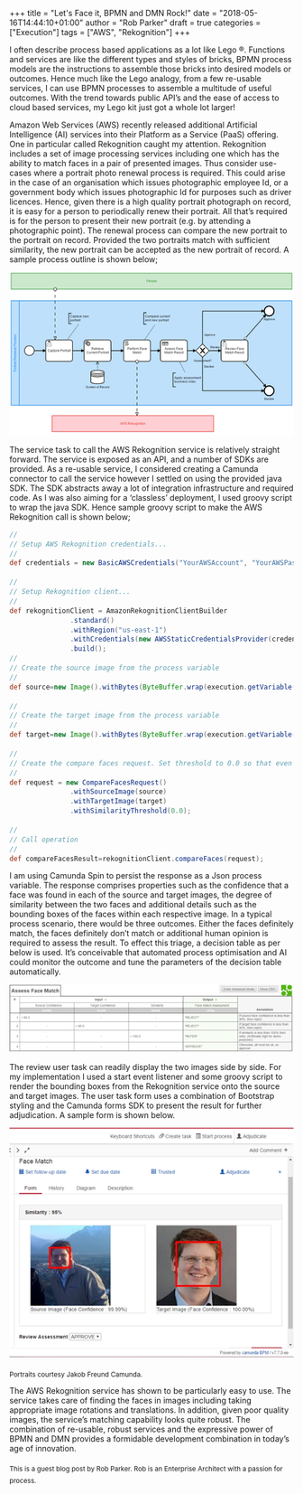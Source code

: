 +++
title = "Let's Face it, BPMN and DMN Rock!"
date = "2018-05-16T14:44:10+01:00"
author = "Rob Parker"
draft = true
categories = ["Execution"]
tags = ["AWS", "Rekognition"]
+++

I often describe process based applications as a lot like Lego ®. Functions and services are like the different types and styles of bricks, BPMN process models are the instructions to assemble those bricks into desired models or outcomes. Hence much like the Lego analogy, from a few re-usable services, I can use BPMN processes to assemble a multitude of useful outcomes. With the trend towards public API’s and the ease of access to cloud based services, my Lego kit just got a whole lot larger!

Amazon Web Services (AWS) recently released additional Artificial Intelligence (AI) services into their Platform as a Service (PaaS) offering. One in particular called Rekognition caught my attention. Rekognition includes a set of image processing services including one which has the ability to match faces in a pair of presented images. Thus consider use-cases where a portrait photo renewal process is required. This could arise in the case of an organisation which issues photographic employee Id, or a government body which issues photographic Id for purposes such as driver licences. Hence, given there is a high quality portrait photograph on record, it is easy for a person to periodically renew their portrait. All that’s required is for the person to present their new portrait (e.g. by attending a photographic point). The renewal process can compare the new portrait to the portrait on record. Provided the two portraits match with sufficient similarity, the new portrait can be accepted as the new portrait of record. A sample process outline is shown below;

![Facematch Process](../../../../static/post/2018/05/camunda-AWS-Rekognition/FaceMatchProcess.png)

The service task to call the AWS Rekognition service is relatively straight forward. The service is exposed as an API, and a number of SDKs are provided. As a re-usable service, I considered creating a Camunda connector to call the service however I settled on using the provided java SDK. The SDK abstracts away a lot of integration infrastructure and required code. As I was also aiming for a ‘classless’ deployment, I used groovy script to wrap the java SDK. Hence sample groovy script to make the AWS Rekognition call is shown below;

```groovy
//
// Setup AWS Rekognition credentials...
//
def credentials = new BasicAWSCredentials("YourAWSAccount", "YourAWSPassword")

//
// Setup Rekognition client...
//
def rekognitionClient = AmazonRekognitionClientBuilder
               .standard()
               .withRegion("us-east-1")
               .withCredentials(new AWSStaticCredentialsProvider(credentials))
               .build();
//
// Create the source image from the process variable
//
def source=new Image().withBytes(ByteBuffer.wrap(execution.getVariable("FACE_MATCH_SOURCE_IMAGE")));

//
// Create the target image from the process variable
//
def target=new Image().withBytes(ByteBuffer.wrap(execution.getVariable("FACE_MATCH_TARGET_IMAGE")));

//
// Create the compare faces request. Set threshold to 0.0 so that even non matches return a result.
//
def request = new CompareFacesRequest()
               .withSourceImage(source)
               .withTargetImage(target)
               .withSimilarityThreshold(0.0);

//
// Call operation
//
def compareFacesResult=rekognitionClient.compareFaces(request);

```

I am using Camunda Spin to persist the response as a Json process variable. The response comprises properties such as the confidence that a face was found in each of the source and target images, the degree of similarity between the two faces and additional details such as the bounding boxes of the faces within each respective image. In a typical process scenario, there would be three outcomes. Either the faces definitely match, the faces definitely don’t match or additional human opinion is required to assess the result. To effect this triage, a decision table as per below is used. It’s conceivable that automated process optimisation and AI could monitor the outcome and tune the parameters of the decision table automatically.

![Facematch Process](../../../../static/post/2018/05/camunda-AWS-Rekognition/FaceMatchDecision.png)

The review user task can readily display the two images side by side. For my implementation I used a start event listener and some groovy script to render the bounding boxes from the Rekognition service onto the source and target images. The user task form uses a combination of Bootstrap styling and the Camunda forms SDK to present the result for further adjudication.  A sample form is shown below.

![Facematch Process](../../../../static/post/2018/05/camunda-AWS-Rekognition/FaceMatchReview.png)

<sub>Portraits courtesy Jakob Freund Camunda.</sub>

The AWS Rekognition service has shown to be particularly easy to use. The service takes care of finding the faces in images including taking appropriate image rotations and translations. In addition, given poor quality images, the service’s matching capability looks quite robust. The combination of re-usable, robust services and the expressive power of BPMN and DMN provides a formidable development combination in today’s age of innovation.

<sub>This is a guest blog post by Rob Parker. Rob is an Enterprise Architect with a passion for process.</sub>

